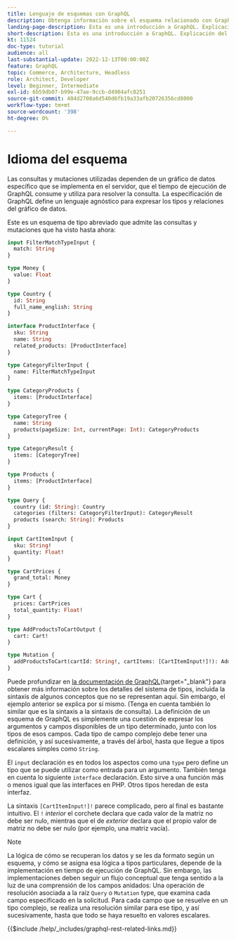 ```yaml
---
title: Lenguaje de esquemas con GraphQL
description: Obtenga información sobre el esquema relacionado con GraphQL. Lea una descripción del esquema, junto con algunos patrones interesantes y formas de leer el esquema.
landing-page-description: Esta es una introducción a GraphQL. Explicación del esquema y cómo interpretar algunos de los elementos
short-description: Esta es una introducción a GraphQL. Explicación del esquema y cómo interpretar algunos de los elementos
kt: 11524
doc-type: tutorial
audience: all
last-substantial-update: 2022-12-13T00:00:00Z
feature: GraphQL
topic: Commerce, Architecture, Headless
role: Architect, Developer
level: Beginner, Intermediate
exl-id: 6b59db07-b99e-47ae-9ccb-d4904afc8251
source-git-commit: 404d2708a6d540d6fb19a33afb20726356cd8000
workflow-type: tm+mt
source-wordcount: '398'
ht-degree: 0%

---
```


# Idioma del esquema

Las consultas y mutaciones utilizadas dependen de un gráfico de datos específico que se implementa en el servidor, que el tiempo de ejecución de GraphQL consume y utiliza para resolver la consulta. La especificación de GraphQL define un lenguaje agnóstico para expresar los tipos y relaciones del gráfico de datos.

Este es un esquema de tipo abreviado que admite las consultas y mutaciones que ha visto hasta ahora:

```graphql
input FilterMatchTypeInput {
  match: String
}

type Money {
  value: Float
}

type Country {
  id: String
  full_name_english: String
}

interface ProductInterface {
  sku: String
  name: String
  related_products: [ProductInterface]
}

type CategoryFilterInput {
  name: FilterMatchTypeInput
}

type CategoryProducts {
  items: [ProductInterface]
}

type CategoryTree {
  name: String
  products(pageSize: Int, currentPage: Int): CategoryProducts
}

type CategoryResult {
  items: [CategoryTree]
}

type Products {
  items: [ProductInterface]
}

type Query {
  country (id: String): Country
  categories (filters: CategoryFilterInput): CategoryResult
  products (search: String): Products
}

input CartItemInput {
  sku: String!
  quantity: Float!
}

type CartPrices {
  grand_total: Money
}

type Cart {
  prices: CartPrices
  total_quantity: Float!
}

type AddProductsToCartOutput {
  cart: Cart!
}

type Mutation {
  addProductsToCart(cartId: String!, cartItems: [CartItemInput!]!): AddProductsToCartOutput
}
```

Puede profundizar en [la documentación de GraphQL](https://graphql.org/learn/schema/){target="_blank"} para obtener más información sobre los detalles del sistema de tipos, incluida la sintaxis de algunos conceptos que no se representan aquí. Sin embargo, el ejemplo anterior se explica por sí mismo. (Tenga en cuenta también lo similar que es la sintaxis a la sintaxis de consulta). La definición de un esquema de GraphQL es simplemente una cuestión de expresar los argumentos y campos disponibles de un tipo determinado, junto con los tipos de esos campos. Cada tipo de campo complejo debe tener una definición, y así sucesivamente, a través del árbol, hasta que llegue a tipos escalares simples como `String`.

El `input` declaración es en todos los aspectos como una `type` pero define un tipo que se puede utilizar como entrada para un argumento. También tenga en cuenta lo siguiente `interface` declaración. Esto sirve a una función más o menos igual que las interfaces en PHP. Otros tipos heredan de esta interfaz.

La sintaxis `[CartItemInput!]!` parece complicado, pero al final es bastante intuitivo. El `!` _interior_ el corchete declara que cada valor de la matriz no debe ser nulo, mientras que el de _exterior_ declara que el propio valor de matriz no debe ser nulo (por ejemplo, una matriz vacía).

>[!NOTE]
>
>La lógica de cómo se recuperan los datos y se les da formato según un esquema, y cómo se asigna esa lógica a tipos particulares, depende de la implementación en tiempo de ejecución de GraphQL. Sin embargo, las implementaciones deben seguir un flujo conceptual que tenga sentido a la luz de una comprensión de los campos anidados: Una operación de resolución asociada a la raíz `Query` o `Mutation` type, que examina cada campo especificado en la solicitud. Para cada campo que se resuelve en un tipo complejo, se realiza una resolución similar para ese tipo, y así sucesivamente, hasta que todo se haya resuelto en valores escalares.

{{$include /help/_includes/graphql-rest-related-links.md}}
